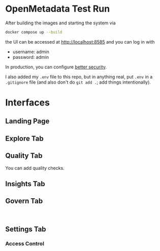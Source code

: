 # OpenMetadata Test Run

After building the images and starting the system via

```bash
docker compose up --build
```

the UI can be accessed at [http://localhost:8585](http://localhost:8585) and you can log in with

* username: admin
* password: admin

In production, you can configure [better security](https://docs.open-metadata.org/deployment/security/basic-auth).

I also added my `.env` file to this repo, but in anything real, put `.env` in a `.gitignore` file (and also don't do `git add .`; add things intentionally).

# Interfaces

## Landing Page

[](imgs/landing_page_dashboard.PNG)

## Explore Tab

[](imgs/explore_page.PNG)

## Quality Tab

You can add quality checks.

[](imgs/quality_tab_landing_page.PNG)

[](imgs/quality_tab_add_testing_suite.PNG)

## Insights Tab

[](imgs/insights_landing_page_data_assets.PNG)


## Govern Tab

[](imgs/govern_tab_glossary_landing_page.PNG)
[](imgs/govern_tab_add_glossery_form.PNG)
[](/imgs/govern_tab_tags_landing_page.PNG)
[](imgs/govern_tab_tags_Tier_category.PNG)         
[](imgs/govern_tab_tags_PII_category.PNG)

## Settings Tab

[](imgs/settings_page.PNG)
[](imgs/settings_add_pipeline_service_interface.PNG)
[](imgs/settings_add_dashboard_service_interface.PNG)
[](imgs/settings_add_database_interface.PNG)
[](imgs/settings_add_messaging_service_interface.PNG)
[](imgs/settings_add_ML_model_service_interface.PNG)

### Access Control
[](imgs/settings_default_access_control_policies.PNG)
[](imgs/settings_default_access_control_roles.PNG)